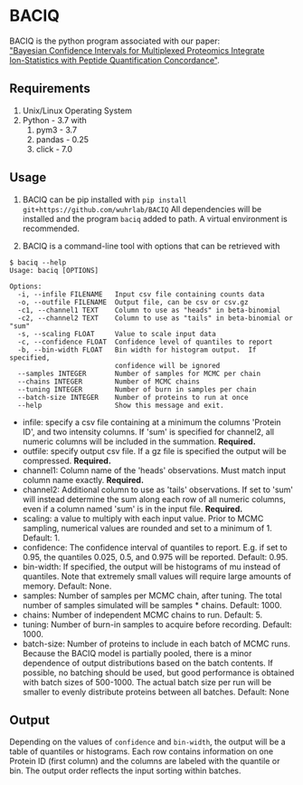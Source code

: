 # BACIQ
BACIQ is the python program associated with our paper:\
["Bayesian Confidence Intervals for Multiplexed Proteomics Integrate\
Ion-Statistics with Peptide Quantification
Concordance"](https://doi.org/10.1074/mcp.TIR119.001317).

## Requirements
1. Unix/Linux Operating System
2. Python - 3.7 with
    1. pym3 - 3.7
    2. pandas -  0.25
    3. click -  7.0

## Usage
1. BACIQ can be pip installed with `pip install git+https://github.com/wuhrlab/BACIQ`
All dependencies will be installed and the program `baciq` added to path.
A virtual environment is recommended.

2. BACIQ is a command-line tool with options that can be retrieved with
```shell
$ baciq --help
Usage: baciq [OPTIONS]

Options:
  -i, --infile FILENAME   Input csv file containing counts data
  -o, --outfile FILENAME  Output file, can be csv or csv.gz
  -c1, --channel1 TEXT    Column to use as "heads" in beta-binomial
  -c2, --channel2 TEXT    Column to use as "tails" in beta-binomial or "sum"
  -s, --scaling FLOAT     Value to scale input data
  -c, --confidence FLOAT  Confidence level of quantiles to report
  -b, --bin-width FLOAT   Bin width for histogram output.  If specified,
                          confidence will be ignored
  --samples INTEGER       Number of samples for MCMC per chain
  --chains INTEGER        Number of MCMC chains
  --tuning INTEGER        Number of burn in samples per chain
  --batch-size INTEGER    Number of proteins to run at once
  --help                  Show this message and exit.
```

- infile: specify a csv file containing at a minimum the columns 'Protein ID',
  and two intensity columns.  If 'sum' is specified for channel2, all numeric
  columns will be included in the summation.  **Required.**
- outfile: specify output csv file.  If a gz file is specified the output
  will be compressed.  **Required.**
- channel1: Column name of the 'heads' observations.  Must match input column
  name exactly.  **Required.**
- channel2: Additional column to use as 'tails' observations.  If set to 'sum'
  will instead determine the sum along each row of all numeric columns, even
  if a column named 'sum' is in the input file.  **Required.**
- scaling: a value to multiply with each input value.  Prior to MCMC sampling,
  numerical values are rounded and set to a minimum of 1.  Default: 1.
- confidence: The confidence interval of quantiles to report.  E.g. if set to
  0.95, the quantiles 0.025, 0.5, and 0.975 will be reported.  Default: 0.95.
- bin-width: If specified, the output will be histograms of mu instead of
  quantiles.  Note that extremely small values will require large amounts of
  memory. Default: None.
- samples: Number of samples per MCMC chain, after tuning.  The total number
  of samples simulated will be samples * chains.  Default: 1000.
- chains: Number of independent MCMC chains to run. Default: 5.
- tuning: Number of burn-in samples to acquire before recording.  Default: 1000.
- batch-size: Number of proteins to include in each batch of MCMC runs.
  Because the BACIQ model is partially pooled, there is a minor dependence of
  output distributions based on the batch contents.  If possible, no batching
  should be used, but good performance is obtained with batch sizes of 500-1000.
  The actual batch size per run will be smaller to evenly distribute proteins
  between all batches.  Default: None

## Output
Depending on the values of `confidence` and `bin-width`, the output will be a
table of quantiles or histograms.  Each row contains information on one 
Protein ID (first column) and the columns are labeled with the quantile or bin.
The output order reflects the input sorting within batches.
